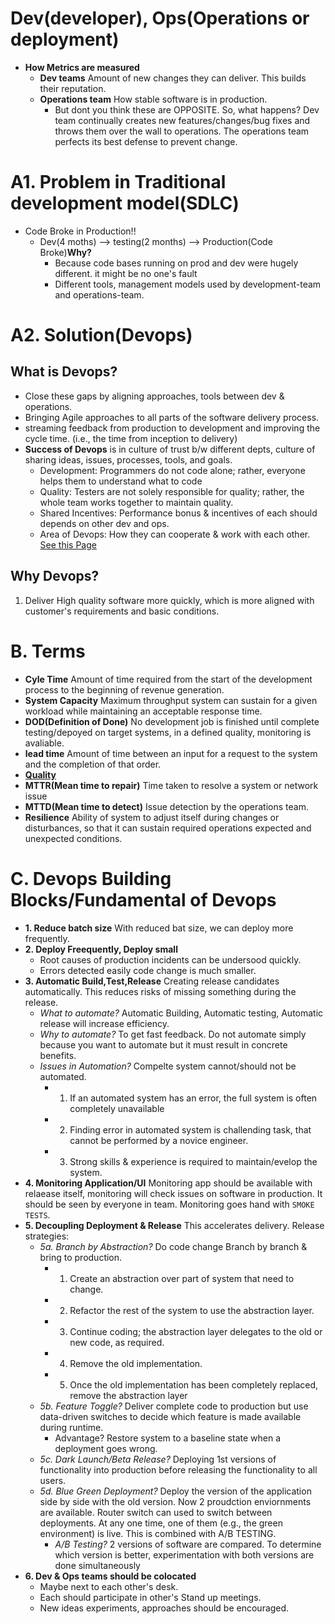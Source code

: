 # Dev(developer), Ops(Operations or deployment)
- **How Metrics are measured**
  - **Dev teams** Amount of new changes they can deliver. This builds their reputation.
  - **Operations team** How stable software is in production.
    - But dont you think these are OPPOSITE. So, what happens? Dev team continually creates new features/changes/bug fixes and throws them over the wall to operations. The operations team perfects its best defense to prevent change.

# A1. Problem in Traditional development model(SDLC)
- Code Broke in Production!!
   - Dev(4 moths) --> testing(2 months) --> Production(Code Broke)**Why?** 
     - Because code bases running on prod and dev were hugely different. it might be no one's fault
     - Different tools, management models used by development-team and operations-team.

# A2. Solution(Devops) 
## What is Devops?
- Close these gaps by aligning approaches, tools between dev & operations.
- Bringing Agile approaches to all parts of the software delivery process.
- streaming feedback from production to development and improving the cycle time. (i.e., the time from inception to delivery)
- **Success of Devops** is in culture of trust b/w different depts, culture of sharing ideas, issues, processes, tools, and goals.
  - Development: Programmers do not code alone; rather, everyone helps them to understand what to code
  - Quality: Testers are not solely responsible for quality; rather, the whole team works together to maintain quality.
  - Shared Incentives: Performance bonus & incentives of each should depends on other dev and ops.
  - Area of Devops: How they can cooperate & work with each other. [See this Page](Area-Matrix.md)
## Why Devops?
1. Deliver High quality software more quickly, which is more aligned with customer's requirements and basic conditions.

# B. Terms
- **Cyle Time** Amount of time required from the start of the development process to the beginning of revenue generation.
- **System Capacity** Maximum throughput system can sustain for a given workload while maintaining an acceptable response time.
- **DOD(Definition of Done)** No development job is finished until complete testing/depoyed on target systems, in a defined quality, monitoring is avaliable.
- **lead time** Amount of time between an input for a request to the system and the completion of that order.
- [**Quality**](Terms/Quality.md)
- **MTTR(Mean time to repair)** Time taken to resolve a system or network issue
- **MTTD(Mean time to detect)** Issue detection by the operations team.
- **Resilience** Ability of system to adjust itself during changes or disturbances, so that it can sustain required operations expected and unexpected conditions.

# C. Devops Building Blocks/Fundamental of Devops
- **1. Reduce batch size** With reduced bat size, we can deploy more frequently.
- **2. Deploy Freequently, Deploy small**
   - Root causes of production incidents can be undersood quickly.
   - Errors detected easily code change is much smaller. 
- **3. Automatic Build,Test,Release** Creating release candidates automatically. This reduces risks of missing something during the release.
  - *What to automate?* Automatic Building, Automatic testing, Automatic release will increase efficiency.
  - *Why to automate?* To get fast feedback. Do not automate simply because you want to automate but it must result in concrete benefits. 
  - *Issues in Automation?* Compelte system cannot/should not be automated.
    - 1. If an automated system has an error, the full system is often completely unavailable
    - 2. Finding error in automated system is challending task, that cannot be performed by a novice engineer.
    - 3. Strong skills & experience is required to maintain/evelop the system.
- **4. Monitoring Application/UI** Monitoring app should be available with relaease itself, monitoring will check issues on software in production. It should be seen by everyone in team. Monitoring goes hand with `SMOKE TESTS`.
- **5. Decoupling Deployment & Release** This accelerates delivery. Release strategies:
  - *5a. Branch by Abstraction?* Do code change Branch by branch & bring to production.
    - 1. Create an abstraction over part of system that need to change. 
    - 2. Refactor the rest of the system to use the abstraction layer. 
    - 3. Continue coding; the abstraction layer delegates to the old or new code, as required. 
    - 4. Remove the old implementation.
    - 5. Once the old implementation has been completely replaced, remove the abstraction layer
  - *5b. Feature Toggle?* Deliver complete code to production but use data-driven switches to decide which feature is made available during runtime.
    - Advantage? Restore system to a baseline state when a deployment goes wrong.
  - *5c. Dark Launch/Beta Release?* Deploying 1st versions of functionality into production before releasing the functionality to all users.
  - *5d. Blue Green Deployment?* Deploy the version of the application side by side with the old version. Now 2 proudction enviornments are available. Router switch can used to switch between deployments. At any one time, one of them (e.g., the green environment) is live. This is combined with A/B TESTING.
    - *A/B Testing?* 2 versions of software are compared. To determine which version is better, experimentation with both versions are done simultaneously
- **6. Dev & Ops teams should be colocated**
  - Maybe next to each other's desk. 
  - Each should participate in other's Stand up meetings.
  - New ideas experiments, approaches should be encouraged.
